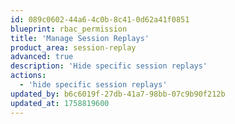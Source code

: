 ```yaml
---
id: 089c0602-44a6-4c0b-8c41-0d62a41f0851
blueprint: rbac_permission
title: 'Manage Session Replays'
product_area: session-replay
advanced: true
description: 'Hide specific session replays'
actions:
  - 'hide specific session replays'
updated_by: b6c6019f-27db-41a7-98bb-07c9b90f212b
updated_at: 1758819600
---
```

